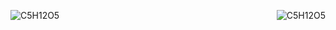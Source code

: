 <p><img align="left" src="https://github-readme-stats.vercel.app/api?username=C5H12O5&show_icons=true&locale=en" alt="C5H12O5" /></p>
<p><img align="right" src="https://github-readme-stats.vercel.app/api/top-langs?username=C5H12O5&show_icons=true&locale=en&layout=compact" alt="C5H12O5" /></p>
